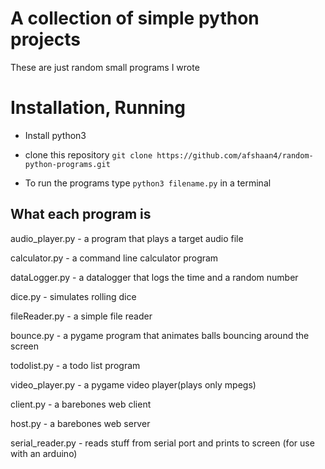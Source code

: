 # A collection of simple python projects
These are just random small programs I wrote

# Installation, Running

* Install python3
* clone this repository `git clone https://github.com/afshaan4/random-python-programs.git`

* To run the programs type `python3 filename.py` in a terminal

## What each program is

audio_player.py - a program that plays a target audio file

calculator.py - a command line calculator program

dataLogger.py - a datalogger that logs the time and a random number

dice.py - simulates rolling dice

fileReader.py - a simple file reader

bounce.py - a pygame program that animates balls bouncing around the screen

todolist.py - a todo list program

video_player.py -  a pygame video player(plays only mpegs)

client.py - a barebones web client

host.py - a barebones web server

serial_reader.py - reads stuff from serial port and prints to screen (for use with an arduino)


